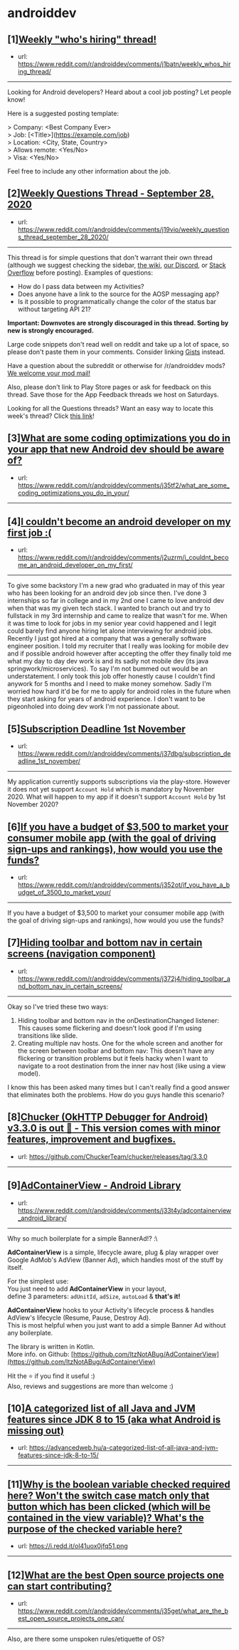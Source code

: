 # androiddev
## [1][Weekly "who's hiring" thread!](https://www.reddit.com/r/androiddev/comments/j1batn/weekly_whos_hiring_thread/)
- url: https://www.reddit.com/r/androiddev/comments/j1batn/weekly_whos_hiring_thread/
---
Looking for Android developers? Heard about a cool job posting? Let people know!

Here is a suggested posting template:

&gt; Company: &lt;Best Company Ever&gt;  
&gt; Job: [&lt;Title&gt;]\(https://example.com/job)  
&gt; Location: &lt;City, State, Country&gt;  
&gt; Allows remote: &lt;Yes/No&gt;  
&gt; Visa: &lt;Yes/No&gt;  

Feel free to include any other information about the job.
## [2][Weekly Questions Thread - September 28, 2020](https://www.reddit.com/r/androiddev/comments/j19vio/weekly_questions_thread_september_28_2020/)
- url: https://www.reddit.com/r/androiddev/comments/j19vio/weekly_questions_thread_september_28_2020/
---
This thread is for simple questions that don't warrant their own thread (although we suggest checking the sidebar, [the wiki](http://www.reddit.com/r/androiddev/wiki/), [our Discord](https://discord.gg/D2cNrqX), or [Stack Overflow](http://stackoverflow.com) before posting). Examples of questions:

* How do I pass data between my Activities?
* Does anyone have a link to the source for the AOSP messaging app?
* Is it possible to programmatically change the color of the status bar without targeting API 21?

**Important: Downvotes are strongly discouraged in this thread. Sorting by new is strongly encouraged.**

Large code snippets don't read well on reddit and take up a lot of space, so please don't paste them in your comments. Consider linking [Gists](https://gist.github.com) instead.

Have a question about the subreddit or otherwise for /r/androiddev mods? [We welcome your mod mail!](http://www.reddit.com/message/compose?to=%2Fr%2Fandroiddev)

Also, please don't link to Play Store pages or ask for feedback on this thread. Save those for the App Feedback threads we host on Saturdays.

Looking for all the Questions threads? Want an easy way to locate this week's thread? Click [this link](https://www.reddit.com/r/androiddev/search?q=title%3A%22questions+thread%22+author%3A%22AutoModerator%22&amp;restrict_sr=on&amp;sort=new&amp;t=all)!
## [3][What are some coding optimizations you do in your app that new Android dev should be aware of?](https://www.reddit.com/r/androiddev/comments/j35tf2/what_are_some_coding_optimizations_you_do_in_your/)
- url: https://www.reddit.com/r/androiddev/comments/j35tf2/what_are_some_coding_optimizations_you_do_in_your/
---

## [4][I couldn't become an android developer on my first job :(](https://www.reddit.com/r/androiddev/comments/j2uzrm/i_couldnt_become_an_android_developer_on_my_first/)
- url: https://www.reddit.com/r/androiddev/comments/j2uzrm/i_couldnt_become_an_android_developer_on_my_first/
---
To give some backstory I'm a new grad who graduated in may of this year who has been looking for an android dev job since then. I've done 3 internships so far in college and in my 2nd one I came to love android dev when that was my given tech stack. I wanted to branch out and try to fullstack in my 3rd internship and came to realize that wasn't for me. When it was time to look for jobs in my senior year covid happened and I legit could barely find anyone hiring let alone interviewing for android jobs. Recently I just got hired at a company that was a generally software engineer position. I told my recruiter that I really was looking for mobile dev and if possible android however after accepting the offer they finally told me what my day to day dev work is and its sadly not mobile dev (its java springwork/microservices). To say I'm not bummed out would be an understatement. I only took this job offer honestly cause I couldn't find anywork for 5 months and I need to make money somehow. Sadly I'm worried how hard it'd be for me to apply for android roles in the future when they start asking for years of android experience. I don't want to be pigeonholed into doing dev work I'm not passionate about.
## [5][Subscription Deadline 1st November](https://www.reddit.com/r/androiddev/comments/j37dbg/subscription_deadline_1st_november/)
- url: https://www.reddit.com/r/androiddev/comments/j37dbg/subscription_deadline_1st_november/
---
My application currently supports subscriptions via the play-store. However it does not yet support `Account Hold` which is mandatory by November 2020. What will happen to my app if it doesn't support `Account Hold` by 1st November 2020?
## [6][If you have a budget of $3,500 to market your consumer mobile app (with the goal of driving sign-ups and rankings), how would you use the funds?](https://www.reddit.com/r/androiddev/comments/j352ot/if_you_have_a_budget_of_3500_to_market_your/)
- url: https://www.reddit.com/r/androiddev/comments/j352ot/if_you_have_a_budget_of_3500_to_market_your/
---
If you have a budget of $3,500 to market your consumer mobile app (with the goal of driving sign-ups and rankings), how would you use the funds?
## [7][Hiding toolbar and bottom nav in certain screens (navigation component)](https://www.reddit.com/r/androiddev/comments/j372j4/hiding_toolbar_and_bottom_nav_in_certain_screens/)
- url: https://www.reddit.com/r/androiddev/comments/j372j4/hiding_toolbar_and_bottom_nav_in_certain_screens/
---
Okay so I've tried these two ways:

1. Hiding toolbar and bottom nav in the onDestinationChanged listener: This causes some flickering and doesn't look good if I'm using transitions like slide.
2. Creating multiple nav hosts. One for the whole screen and another for the screen between toolbar and bottom nav: This doesn't have any flickering or transition problems but it feels hacky when I want to navigate to a root destination from the inner nav host (like using a view model).

I know this has been asked many times but I can't really find a good answer that eliminates both the problems. How do you guys handle this scenario?
## [8][Chucker (OkHTTP Debugger for Android) v3.3.0 is out 🎉 - This version comes with minor features, improvement and bugfixes.](https://www.reddit.com/r/androiddev/comments/j37ekz/chucker_okhttp_debugger_for_android_v330_is_out/)
- url: https://github.com/ChuckerTeam/chucker/releases/tag/3.3.0
---

## [9][AdContainerView - Android Library](https://www.reddit.com/r/androiddev/comments/j33t4y/adcontainerview_android_library/)
- url: https://www.reddit.com/r/androiddev/comments/j33t4y/adcontainerview_android_library/
---
Why so much boilerplate for a simple BannerAd!? :\\

**AdContainerView** is a simple, lifecycle aware, plug &amp; play wrapper over Google AdMob's AdView (Banner Ad), which handles most of the stuff by itself.

For the simplest use:  
You just need to add **AdContainerView** in your layout,  
define 3 parameters: `adUnitId`, `adSize`, `autoLoad` &amp; **that's it!**

**AdContainerView** hooks to your Activity's lifecycle process &amp; handles AdView's lifecycle (Resume, Pause, Destroy Ad).  
This is most helpful when you just want to add a simple Banner Ad without any boilerplate.

The library is written in Kotlin.  
More info. on Github: [https://github.com/ItzNotABug/AdContainerView](https://github.com/ItzNotABug/AdContainerView)

Hit the ⭐️ if you find it useful :)  
Also, reviews and suggestions are more than welcome :)
## [10][A categorized list of all Java and JVM features since JDK 8 to 15 (aka what Android is missing out)](https://www.reddit.com/r/androiddev/comments/j2gtmo/a_categorized_list_of_all_java_and_jvm_features/)
- url: https://advancedweb.hu/a-categorized-list-of-all-java-and-jvm-features-since-jdk-8-to-15/
---

## [11][Why is the boolean variable checked required here? Won't the switch case match only that button which has been clicked (which will be contained in the view variable)? What's the purpose of the checked variable here?](https://www.reddit.com/r/androiddev/comments/j33i1s/why_is_the_boolean_variable_checked_required_here/)
- url: https://i.redd.it/ol41uox0jfq51.png
---

## [12][What are the best Open source projects one can start contributing?](https://www.reddit.com/r/androiddev/comments/j35get/what_are_the_best_open_source_projects_one_can/)
- url: https://www.reddit.com/r/androiddev/comments/j35get/what_are_the_best_open_source_projects_one_can/
---
Also, are there some unspoken rules/etiquette of OS?
